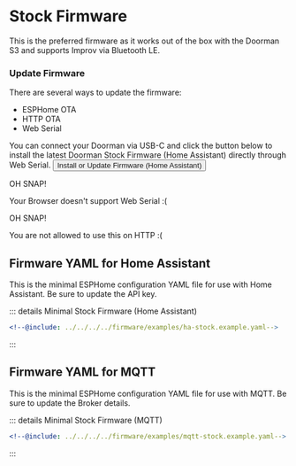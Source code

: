 # Stock Firmware <Badge type="tip" text="ESP-IDF Framework" />

This is the preferred firmware as it works out of the box with the Doorman S3 and supports Improv via Bluetooth LE.

### Update Firmware
There are several ways to update the firmware:
- ESPHome OTA <Badge type="warning" text="Requires ESPHome Dashboard" />
- HTTP OTA <Badge type="tip" text="Latest release build, no customization" />
- Web Serial <Badge type="tip" text="Latest release build, no customization" />

You can connect your Doorman via USB-C and click the button below to install the latest Doorman Stock Firmware (Home Assistant) directly through Web Serial.
<esp-web-install-button manifest="../../firmware/release/doorman-stock/manifest.json">
    <button slot="activate">
        <div class="custom-layout">
            <a class="btn">Install or Update Firmware (Home Assistant)</a>
        </div>
    </button>
    <div slot="unsupported">
        <div class="danger custom-block">
            <p class="custom-block-title">OH SNAP!</p>
            <p>Your Browser doesn't support Web Serial :(</p>
        </div>
    </div>
    <div slot="not-allowed">
        <div class="danger custom-block">
            <p class="custom-block-title">OH SNAP!</p>
            <p>You are not allowed to use this on HTTP :(</p>
        </div>
    </div>
</esp-web-install-button>

## Firmware YAML for Home Assistant
This is the minimal ESPHome configuration YAML file for use with Home Assistant. Be sure to update the API key.

::: details Minimal Stock Firmware (Home Assistant)
```yaml
<!--@include: ../../../../firmware/examples/ha-stock.example.yaml-->
```
:::

## Firmware YAML for MQTT

This is the minimal ESPHome configuration YAML file for use with MQTT. Be sure to update the Broker details.

::: details Minimal Stock Firmware (MQTT)
```yaml
<!--@include: ../../../../firmware/examples/mqtt-stock.example.yaml-->
```
:::

<!--@include: ./additions.md-->